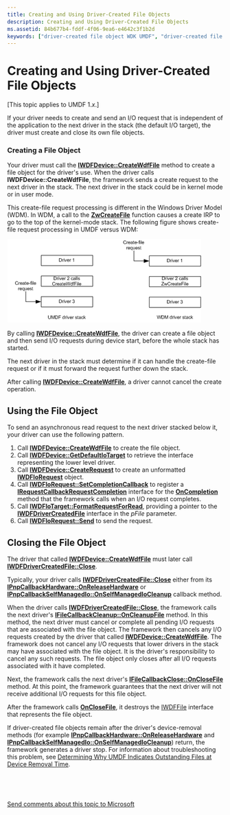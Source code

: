 ```yaml
---
title: Creating and Using Driver-Created File Objects
description: Creating and Using Driver-Created File Objects
ms.assetid: 84b677b4-fddf-4f06-9ea6-e4642c3f1b2d
keywords: ["driver-created file object WDK UMDF", "driver-created file object WDK UMDF , creating and using", "file object to handle I/O WDK UMDF , driver-created, creating and using", "I/O requests WDK UMDF , file object, creating and using", "User-Mode Driver Framework WDK , file object to handle I/O, creating and using", "UMDF WDK , file object to handle I/O, creating and using", "user-mode drivers WDK UMDF , file object to handle I/O, creating and using"]
---
```


# Creating and Using Driver-Created File Objects


\[This topic applies to UMDF 1.*x*.\]

If your driver needs to create and send an I/O request that is independent of the application to the next driver in the stack (the default I/O target), the driver must create and close its own file objects.

### Creating a File Object

Your driver must call the [**IWDFDevice::CreateWdfFile**](https://msdn.microsoft.com/library/windows/hardware/ff558828) method to create a file object for the driver's use. When the driver calls **IWDFDevice::CreateWdfFile**, the framework sends a create request to the next driver in the stack. The next driver in the stack could be in kernel mode or in user mode.

This create-file request processing is different in the Windows Driver Model (WDM). In WDM, a call to the [**ZwCreateFile**](https://msdn.microsoft.com/library/windows/hardware/ff566424) function causes a create IRP to go to the top of the kernel-mode stack. The following figure shows create-file request processing in UMDF versus WDM:

![create-file request handling in umdf versus wdm](images/drvrcrtfile.gif)

By calling [**IWDFDevice::CreateWdfFile**](https://msdn.microsoft.com/library/windows/hardware/ff558828), the driver can create a file object and then send I/O requests during device start, before the whole stack has started.

The next driver in the stack must determine if it can handle the create-file request or if it must forward the request further down the stack.

After calling [**IWDFDevice::CreateWdfFile**](https://msdn.microsoft.com/library/windows/hardware/ff558828), a driver cannot cancel the create operation.

## Using the File Object


To send an asynchronous read request to the next driver stacked below it, your driver can use the following pattern.

1.  Call [**IWDFDevice::CreateWdfFile**](https://msdn.microsoft.com/library/windows/hardware/ff558828) to create the file object.
2.  Call [**IWDFDevice::GetDefaultIoTarget**](https://msdn.microsoft.com/library/windows/hardware/ff558831) to retrieve the interface representing the lower level driver.
3.  Call [**IWDFDevice::CreateRequest**](https://msdn.microsoft.com/library/windows/hardware/ff557021) to create an unformatted [**IWDFIoRequest**](https://msdn.microsoft.com/library/windows/hardware/ff558985) object.
4.  Call [**IWDFIoRequest::SetCompletionCallback**](https://msdn.microsoft.com/library/windows/hardware/ff559153) to register a [**IRequestCallbackRequestCompletion**](https://msdn.microsoft.com/library/windows/hardware/ff556904) interface for the [**OnCompletion**](https://msdn.microsoft.com/library/windows/hardware/ff556905) method that the framework calls when an I/O request completes.
5.  Call [**IWDFIoTarget::FormatRequestForRead**](https://msdn.microsoft.com/library/windows/hardware/ff559233), providing a pointer to the [**IWDFDriverCreatedFile**](https://msdn.microsoft.com/library/windows/hardware/ff558895) interface in the *pFile* parameter.
6.  Call [**IWDFIoRequest::Send**](https://msdn.microsoft.com/library/windows/hardware/ff559149) to send the request.

## Closing the File Object


The driver that called [**IWDFDevice::CreateWdfFile**](https://msdn.microsoft.com/library/windows/hardware/ff558828) must later call [**IWDFDriverCreatedFile::Close**](https://msdn.microsoft.com/library/windows/hardware/ff558897).

Typically, your driver calls [**IWDFDriverCreatedFile::Close**](https://msdn.microsoft.com/library/windows/hardware/ff558897) either from its [**IPnpCallbackHardware::OnReleaseHardware**](https://msdn.microsoft.com/library/windows/hardware/ff556768) or [**IPnpCallbackSelfManagedIo::OnSelfManagedIoCleanup**](https://msdn.microsoft.com/library/windows/hardware/ff556780) callback method.

When the driver calls [**IWDFDriverCreatedFile::Close**](https://msdn.microsoft.com/library/windows/hardware/ff558897), the framework calls the next driver's [**IFileCallbackCleanup::OnCleanupFile**](https://msdn.microsoft.com/library/windows/hardware/ff554905) method. In this method, the next driver must cancel or complete all pending I/O requests that are associated with the file object. The framework then cancels any I/O requests created by the driver that called [**IWDFDevice::CreateWdfFile**](https://msdn.microsoft.com/library/windows/hardware/ff558828). The framework does not cancel any I/O requests that lower drivers in the stack may have associated with the file object. It is the driver's responsibility to cancel any such requests. The file object only closes after all I/O requests associated with it have completed.

Next, the framework calls the next driver's [**IFileCallbackClose::OnCloseFile**](https://msdn.microsoft.com/library/windows/hardware/ff554910) method. At this point, the framework guarantees that the next driver will not receive additional I/O requests for this file object.

After the framework calls [**OnCloseFile**](https://msdn.microsoft.com/library/windows/hardware/ff554910), it destroys the [IWDFFile](https://msdn.microsoft.com/library/windows/hardware/ff558912) interface that represents the file object.

If driver-created file objects remain after the driver's device-removal methods (for example [**IPnpCallbackHardware::OnReleaseHardware**](https://msdn.microsoft.com/library/windows/hardware/ff556768) and [**IPnpCallbackSelfManagedIo::OnSelfManagedIoCleanup**](https://msdn.microsoft.com/library/windows/hardware/ff556780)) return, the framework generates a driver stop. For information about troubleshooting this problem, see [Determining Why UMDF Indicates Outstanding Files at Device Removal Time](determining-why-umdf-indicates-outstanding-files-at-device-removal-tim.md).

 

 

[Send comments about this topic to Microsoft](mailto:wsddocfb@microsoft.com?subject=Documentation%20feedback%20%5Bwdf\wdf%5D:%20Creating%20and%20Using%20Driver-Created%20File%20Objects%20%20RELEASE:%20%283/24/2016%29&body=%0A%0APRIVACY%20STATEMENT%0A%0AWe%20use%20your%20feedback%20to%20improve%20the%20documentation.%20We%20don't%20use%20your%20email%20address%20for%20any%20other%20purpose,%20and%20we'll%20remove%20your%20email%20address%20from%20our%20system%20after%20the%20issue%20that%20you're%20reporting%20is%20fixed.%20While%20we're%20working%20to%20fix%20this%20issue,%20we%20might%20send%20you%20an%20email%20message%20to%20ask%20for%20more%20info.%20Later,%20we%20might%20also%20send%20you%20an%20email%20message%20to%20let%20you%20know%20that%20we've%20addressed%20your%20feedback.%0A%0AFor%20more%20info%20about%20Microsoft's%20privacy%20policy,%20see%20http://privacy.microsoft.com/default.aspx. "Send comments about this topic to Microsoft")




